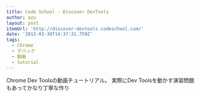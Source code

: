 ```yaml
---
title: Code School - Discover DevTools
author: azu
layout: post
itemUrl: 'http://discover-devtools.codeschool.com/'
date: '2013-03-30T14:37:31.759Z'
tags:
  - Chrome
  - デバック
  - 動画
  - tutorial
---
```

Chrome Dev Toolsの動画チュートリアル。
実際にDev Toolsを動かす演習問題もあってかなり丁寧な作り
